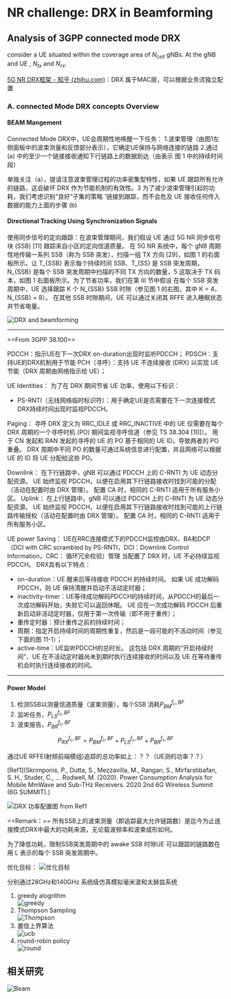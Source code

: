 # NR challenge: DRX in Beamforming

## Analysis of 3GPP connected mode DRX

consider a UE situated within the coverage area of $N_{cell}$ gNBs. At the gNB and UE , $N_{tx}$ and $N_{rx}$.

[5G NR DRX框架 - 知乎 (zhihu.com)](https://zhuanlan.zhihu.com/p/625249413)：DRX 属于MAC层，可以根据业务流独立配置

### A. connected Mode DRX concepts Overview

#### BEAM Mangement

Connected Mode DRX中，UE会周期性地唤醒一下任务：
1.波束管理（由图1左侧面板中的波束测量和反馈部分表示），它确定UE保持与网络连接的链路
2.通过 (a) 中的至少一个链接接收通知下行链路上的数据到达（由表示
图 1 中的持续时间段）

单独关注（a），提请注意波束管理过程的功率密集型特性，如果 UE 跟踪所有允许的链路，这会破坏 DRX 作为节能机制的有效性。3 为了减少波束管理引起的功耗，我们考虑识别“良好”子集的策略 '链接到跟踪，而不会危及 UE 接收任何传入数据的能力上面的步骤 (b)

#### Directional Tracking Using Synchronization Signals

使用同步信号的定向跟踪：在波束管理期间，我们假设 UE 通过 5G NR 同步信号块 (SSB) [11] 跟踪来自小区的定向信道质量。 在 5G NR 系统中，每个 gNB 周期性地传输一系列 SSB（称为 SSB 突发），扫描一组 TX 方向 [29]，如图 1 的右面板所示。让 T_{SSB} 表示每个持续时间 SSB、T_{SS} 是 SSB 突发周期，N_{SSB} 是每个 SSB 突发周期中扫描的不同 TX 方向的数量，5 这取决于 TX 码本，如图 1 右面板所示。为了节省功率，我们在第 III 节中假设 在每个 SSB 突发周期中，UE 选择跟踪 K 个 N_{SSB} SSB 时隙（参见图 1 的右图，其中 K = 4，N_{SSB} = 8）。 在其他 SSB 时隙期间，UE 可以通过关闭其 RFFE 进入睡眠状态并节省电量。

![DRX and beamforming](./picture/屏幕截图%202023-06-14%20174301.png)

---

==From 3GPP 38.100==

PDCCH：指示UE在下一次DRX on-duration出现时监听PDCCH；
PDSCH：支持UE的DRX机制用于节能
PCH（寻呼）：支持 UE 不连续接收 (DRX) 以实现 UE 节能（DRX 周期由网络指示给 UE）；

UE Identities：
为了在 DRX 期间节省 UE 功率，使用以下标识：

- PS-RNTI（无线网络临时标识符）：用于确定UE是否需要在下一次连接模式DRX持续时间出现时监视PDCCH。

Paging：
寻呼 DRX 定义为 RRC_IDLE 或 RRC_INACTIVE 中的 UE 仅需要在每个 DRX 周期的一个寻呼时机 (PO) 期间监视寻呼信道（参见 TS 38.304 [10]）。
用于 CN 发起和 RAN 发起的寻呼的 UE 的 PO 基于相同的 UE ID，导致两者的 PO 重叠。 DRX 周期中不同 PO 的数量可通过系统信息进行配置，并且网络可以根据 UE 的 ID 将 UE 分配给这些 PO。

Downlink：
在下行链路中，gNB 可以通过 PDCCH 上的 C-RNTI 为 UE 动态分配资源。 UE 始终监视 PDCCH，以便在启用其下行链路接收时找到可能的分配（活动在配置时由 DRX 管理）。 配置 CA 时，相同的 C-RNTI 适用于所有服务小区。
Uplink：
在上行链路中，gNB 可以通过 PDCCH 上的 C-RNTI 为 UE 动态分配资源。 UE 始终监视 PDCCH，以便在启用其下行链路接收时找到可能的上行链路传输授权（活动在配置时由 DRX 管理）。 配置 CA 时，相同的 C-RNTI 适用于所有服务小区。

UE power Saving：
UE在RRC连接模式下的PDCCH监控由DRX、BA和DCP（DCI with CRC scrambled by PS-RNTI，DCI：Downlink Control Information，CRC： 循环冗余校验）管理
当配置了 DRX 时，UE 不必持续监视 PDCCH。 DRX具有以下特点：

- on-duration：UE 醒来后等待接收 PDCCH 的持续时间。 如果 UE 成功解码 PDCCH，则 UE 保持清醒并启动不活动定时器；
- inactivity-timer：UE等待成功解码PDCCH的持续时间，从PDCCH的最后一次成功解码开始，失败它可以返回休眠。 UE 应在一次成功解码 PDCCH 后重新启动非活动定时器，仅用于第一次传输（即不用于重传）；
- 重传定时器：预计重传之前的持续时间；
- 周期：指定开启持续时间的周期性重复，然后是一段可能的不活动时间（参见下面的图 11-1）；
- active-time：UE监听PDCCH的总时长。 这包括 DRX 周期的“开启持续时间”、UE 在不活动定时器尚未到期时执行连续接收的时间以及 UE 在等待重传机会时执行连续接收的时间。

---

#### Power Model

1. 检测SSB以测量信道质量（波束测量），每个SSB 消耗$P_{BM}^{f_c,BF}$
2. 监听任务，$P_{LS}^{f_c,BF}$
3. 波束报告，$P_{BR}^{f_c,BF}$

$$
P_{RX}^{f_c,BF} = P_{BM}^{f_c,BF} + P_{LS}^{f_c,BF} + P_{BR}^{f_c,BF}
$$

通过UE RFFE(射频前端模组)追踪的总功率如上：？？（UE测的功率？？）

[Ref1](Skrimponis, P., Dutta, S., Mezzavilla, M., Rangan, S., Mirfarshbafan, S. H., Studer, C., … Rodwell, M. (2020). Power Consumption Analysis for Mobile MmWave and Sub-THz Receivers. 2020 2nd 6G Wireless Summit (6G SUMMIT).)

![DRX 功率配置图 from Ref1](./picture/屏幕截图%202023-06-15%20115152.png)

==Remark：== 所有SSB上的波束测量（即追踪最大允许链路数）是迄今为止连接模式DRX中最大的功耗来源，无论载波频率和波束成形如何。

为了降低功耗，限制SSB突发周期中的 awake SSB 时隙UE 可以跟踪的链路数在用 L 表示的每个 SSB 突发周期中。

优化目标：
![优化目标](./picture/屏幕截图%202023-06-15%20144630.png)

分别通过28GHz和140GHz 系统级仿真模拟毫米波和太赫兹系统

1. greedy alogrithm  
   ![greedy](./picture/greedy.png)
2. Thompson Sampling  
   ![Thompson](./picture/Thompson.png)
3. 置信上界算法  
   ![ucb](./picture/ucb.png)
4. round-robin policy  
   ![round](./picture/round.png)

## 相关研究

![Beam](./picture/屏幕截图%202023-06-15%20160521.png)

